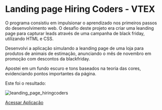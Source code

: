 # Landing page Hiring Coders - VTEX

O programa consistiu em impulsionar o aprendizado nos primeiros passos do desenvolvimento web.
O desafio deste projeto era criar uma leanding page para capturar leads através de uma campanha de black friday, utilizando HTML e CSS.

Desenvolvi a aplicação simulando a leanding page de uma loja para produtos de animais de estimação, anunciando o mês de novembro em promoção com descontos da blackfriday.

Apostei em um fundo escuro e tons baseados na teoria das cores, evidenciando pontos importantes da página.

Este foi o resultado:

![leanding_page_hiringcoders](https://user-images.githubusercontent.com/77770841/135302073-53642542-404f-475c-9b9a-669318ad5b29.jpg)

<a href="https://wonderful-jepsen-9b1dff.netlify.app/">Acessar Aplicação</a>

